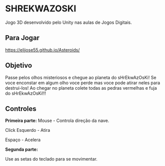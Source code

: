 # SHREKWAZOSKI
Jogo 3D desenvolvido pelo Unity nas aulas de Jogos Digitais. 

## Para Jogar
https://elijose55.github.io/Asteroids/

## Objetivo
Passe pelos olhos misteriosos e chegue ao planeta do sHrEkwAzOsKi! Se voce enconstar em algum olho voce perde mas voce pode atirar neles para destrui-los! Ao chegar no planeta colete todas as pedras vermelhas e fuja do sHrEkwAzOsKi!!!

## Controles
**Primeira parte:**
Mouse - Controla direção da nave.

Click Esquerdo - Atira

Espaço - Acelera

**Segunda parte:**

Use as setas do teclado para se movimentar.
